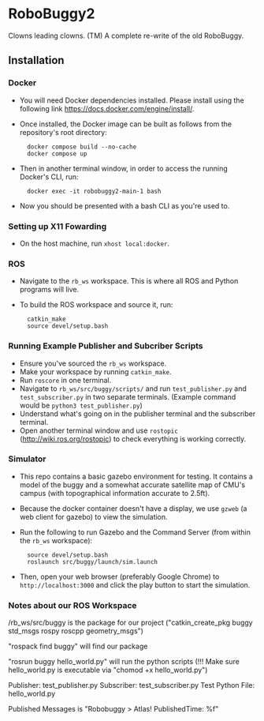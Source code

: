 # RoboBuggy2
Clowns leading clowns. (TM)
A complete re-write of the old RoboBuggy.

## Installation
### Docker
- You will need Docker dependencies installed. Please install using the following link https://docs.docker.com/engine/install/. 

- Once installed, the Docker image can be built as follows from the repository's root directory:

        docker compose build --no-cache
        docker compose up

- Then in another terminal window, in order to access the running Docker's CLI, run:

        docker exec -it robobuggy2-main-1 bash

- Now you should be presented with a bash CLI as you're used to.

### Setting up X11 Fowarding
- On the host machine, run `xhost local:docker`.

### ROS
- Navigate to the `rb_ws` workspace. This is where all ROS and Python programs will live.
- To build the ROS workspace and source it, run:
        
        catkin_make
        source devel/setup.bash  
        
### Running Example Publisher and Subcriber Scripts
- Ensure you've sourced the `rb_ws` workspace.
- Make your workspace by running `catkin_make`.
- Run `roscore` in one terminal.
- Navigate to `rb_ws/src/buggy/scripts/` and run `test_publisher.py` and `test_subscriber.py` in two separate terminals. (Example command would be `python3 test_publisher.py`)
- Understand what's going on in the publisher terminal and the subscriber terminal.
- Open another terminal window and use `rostopic` (http://wiki.ros.org/rostopic) to check everything is working correctly.

### Simulator
- This repo contains a basic gazebo environment for testing. It contains a model of the buggy and a somewhat accurate satellite map of CMU's campus (with topographical information accurate to 2.5ft).
- Because the docker container doesn't have a display, we use `gzweb` (a web client for gazebo) to view the simulation. 

- Run the following to run Gazebo and the Command Server (from within the `rb_ws` workspace):
        
        source devel/setup.bash
        roslaunch src/buggy/launch/sim.launch

- Then, open your web browser (preferably Google Chrome) to `http://localhost:3000` and click the play button to start the simulation.

### Notes about our ROS Workspace
/rb_ws/src/buggy is the package for our project
("catkin_create_pkg buggy std_msgs rospy roscpp geometry_msgs")

"rospack find buggy" will find our package

"rosrun buggy hello_world.py" will run the python scripts
(!!! Make sure hello_world.py is executable via "chomod +x hello_world.py")

Publisher: test_publisher.py
Subscriber: test_subscriber.py
Test Python File: hello_world.py

Published Messages is "Robobuggy > Atlas! PublishedTime: %f"
